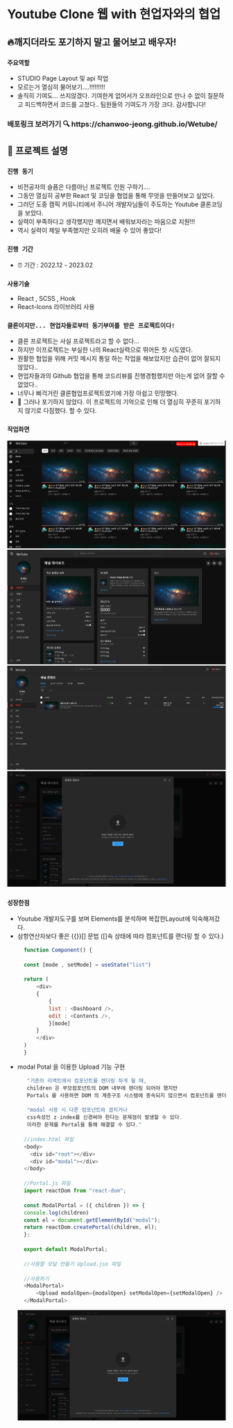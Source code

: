 # Youtube Clone 웹 with 현업자와의 협업

## 🔥깨지더라도 포기하지 말고 물어보고 배우자!
### `주요역할`
- STUDIO Page Layout 및 api 작업
- 모르는거 열심히 물어보기....!!!!!!!!!
- 솔직히 기여도... 쓰지않겠다. 기여한게 없어서가 오프라인으로 만나 수 없이 질문하고 피드백하면서 코드를 고쳤다.. 팀원들의 기여도가 가장 크다. 감사합니다!

<h3> 배포링크 보러가기 🔍 https://chanwoo-jeong.github.io/Wetube/</h3>

## 📌 프로젝트 설명
### `진행 동기` 
 - 비전공자의 슬픔은 다름아닌 프로젝트 인원 구하기....
 - 그동안 열심히 공부한 React 및 코딩을 협업을 통해 무엇을 만들어보고 싶었다.
 - 그러던 도중 캠픽 커뮤니티에서 주니어 개발자님들이 주도하는 Youtube 클론코딩을 보았다.
 - 실력이 부족하다고 생각했지만 깨지면서 배워보자라는 마음으로 지원!!!
 - 역시 실력이 제일 부족했지만 오히려 배울 수 있어 좋았다!

### `진행 기간` 
 - ⏰ 기간 : 2022.12 - 2023.02 

### `사용기술`
- React , SCSS , Hook
- React-Icons 라이브러리 사용

### `클론이지만... 현업자들로부터 동기부여를 받은 프로젝트이다!`
- 클론 프로젝트는 사실 프로젝트라고 할 수 없다...
- 하지만 이프로젝트는 부실한 나의 React실력으로 뛰어든 첫 시도였다.
- 원활한 협업을 위해 커밋 메시지 통일 하는 작업을 해보았지만 습관이 없어 잘되지 않았다..
- 현업자들과의 Github 협업을 통해 코드리뷰를 진행경험했지만 아는게 없어 잘할 수 없었다..
- 너무나 삐걱거린 클론협업프로젝트였기에 가장 아쉽고 민망했다.
- 🚀 그러나 포기하지 않았다. 이 프로젝트의 기억으로 인해 더 열심히 꾸준히 포기하지 않기로 다짐했다. 할 수 있다.
 
### `작업화면` 
<img src="./src/assets/images/Main.png">
<img src="./src/assets/images/Studio.png">
<img src="./src/assets/images/Content.png">
<img src="./src/assets/images/modal.png">

### `성장한점`
- Youtube 개발자도구를 보며 Elements를 분석하며 복잡한Layout에 익숙해져갔다.
- 삼항연산자보다 좋은 {{}}[] 문법 ([]속 상태에 따라 컴포넌트를 랜더링 할 수 있다.)
  ```javascript
    function Component() {
    
    const [mode , setMode] = useState("list")
    
    return (
        <div>
        {
            { 
            list : <Dashboard />,
            edit : <Contents />,
            }[mode]
        }
        </div>
    )
    }
  ```
- modal Potal 을 이용한 Upload 기능 구현
  ```javascript
     "기존의 리액트에서 컴포넌트를 렌더링 하게 될 때, 
     children 은 부모컴포넌트의 DOM 내부에 렌더링 되어야 했지만 
     Portals 를 사용하면 DOM 의 계층구조 시스템에 종속되지 않으면서 컴포넌트를 렌더링 할 수 있다."
   
     "modal 사용 시 다른 컴포넌트와 겹치거나 
     css속성인 z-index를 신경써야 한다는 문제점이 발생할 수 있다. 
     이러한 문제를 Portal을 통해 해결할 수 있다."

    //index.html 파일
    <body>
      <div id="root"></div>
      <div id="modal"></div>
    </body>

    //Portal.js 파일
    import reactDom from "react-dom";

    const ModalPortal = ({ children }) => {
    console.log(children)
    const el = document.getElementById("modal");
    return reactDom.createPortal(children, el);
    };

    export default ModalPortal;

    //사용할 모달 만들기 Upload.jsx 파일

    //사용하기
    <ModalPortal>
        <Upload modalOpen={modalOpen} setModalOpen={setModalOpen} />
    </ModalPortal>
  ```
  <img src="./src/assets/images/modal.png">
